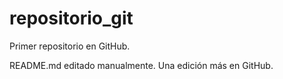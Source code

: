 # repositorio_git
Primer repositorio en GitHub.

README.md editado manualmente. Una edición más en GitHub.
